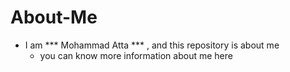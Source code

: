 # About-Me
*  I am *** Mohammad Atta *** , and this repository is about me 
   * you can know more information about me here 

